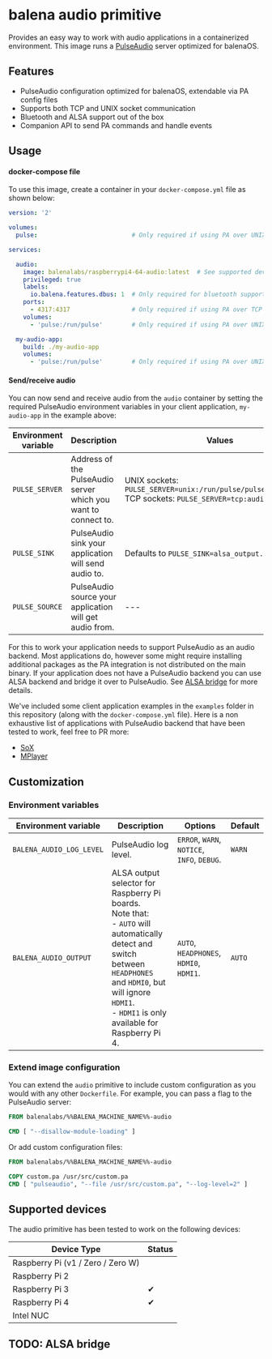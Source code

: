 # balena audio primitive

Provides an easy way to work with audio applications in a containerized environment.
This image runs a [PulseAudio](https://www.freedesktop.org/wiki/Software/PulseAudio/) server optimized for balenaOS.

## Features

- PulseAudio configuration optimized for balenaOS, extendable via PA config files
- Supports both TCP and UNIX socket communication
- Bluetooth and ALSA support out of the box
- Companion API to send PA commands and handle events

## Usage

#### docker-compose file
To use this image, create a container in your `docker-compose.yml` file as shown below:

```yaml
version: '2'

volumes:
  pulse:                          # Only required if using PA over UNIX sockets

services:

  audio:
    image: balenalabs/raspberrypi4-64-audio:latest  # See supported devices for other archs
    privileged: true
    labels:
      io.balena.features.dbus: 1  # Only required for bluetooth support
    ports:
      - 4317:4317                 # Only required if using PA over TCP sockets
    volumes:
      - 'pulse:/run/pulse'        # Only required if using PA over UNIX sockets

  my-audio-app:
    build: ./my-audio-app
    volumes:
      - 'pulse:/run/pulse'        # Only required if using PA over UNIX sockets
```

#### Send/receive audio 

You can now send and receive audio from the `audio` container by setting the required PulseAudio environment variables in your client application, `my-audio-app` in the example above:

| Environment variable | Description | Values |
| --- | --- | --- |
| `PULSE_SERVER` | Address of the PulseAudio server which you want to connect to. | UNIX sockets: `PULSE_SERVER=unix:/run/pulse/pulseaudio.socket`<br>TCP sockets: `PULSE_SERVER=tcp:audio:4317` |
| `PULSE_SINK` | PulseAudio sink your application will send audio to. | Defaults to `PULSE_SINK=alsa_output.default` |
| `PULSE_SOURCE` | PulseAudio source your application will get audio from. | --- |

For this to work your application needs to support PulseAudio as an audio backend. Most applications do, however some might require installing additional packages as the PA integration is not distributed on the main binary. If your application does not have a PulseAudio backend you can use ALSA backend and bridge it over to PulseAudio. See [ALSA bridge]() for more details.

We've included some client application examples in the `examples` folder in this repository (along with the `docker-compose.yml` file). 
Here is a non exhaustive list of applications with PulseAudio backend that have been tested to work, feel free to PR more: 
- [SoX](http://sox.sourceforge.net/)
- [MPlayer](http://www.mplayerhq.hu/)

## Customization
### Environment variables

| Environment variable | Description | Options | Default |
| --- | --- | --- | --- |
| `BALENA_AUDIO_LOG_LEVEL` | PulseAudio log level. | `ERROR`, `WARN`, `NOTICE`, `INFO`, `DEBUG`. | `WARN` |
| `BALENA_AUDIO_OUTPUT` | ALSA output selector for Raspberry Pi boards. <br> Note that:<br>- `AUTO` will automatically detect and switch between `HEADPHONES` and `HDMI0`, but will ignore `HDMI1`.<br>- `HDMI1` is only available for Raspberry Pi 4. | `AUTO`, `HEADPHONES`, `HDMI0`, `HDMI1`. | `AUTO` |


### Extend image configuration

You can extend the `audio` primitive to include custom configuration as you would with any other `Dockerfile`.
For example, you can pass a flag to the PulseAudio server:

```Dockerfile
FROM balenalabs/%%BALENA_MACHINE_NAME%%-audio

CMD [ "--disallow-module-loading" ]
```

Or add custom configuration files:

```Dockerfile
FROM balenalabs/%%BALENA_MACHINE_NAME%%-audio

COPY custom.pa /usr/src/custom.pa
CMD [ "pulseaudio", "--file /usr/src/custom.pa", "--log-level=2" ]
```

## Supported devices
The audio primitive has been tested to work on the following devices:

| Device Type  | Status |
| ------------- | ------------- |
| Raspberry Pi (v1 / Zero / Zero W) |  |
| Raspberry Pi 2 |  |
| Raspberry Pi 3 | ✔ |
| Raspberry Pi 4 | ✔ |
| Intel NUC |  |

## TODO: ALSA bridge
